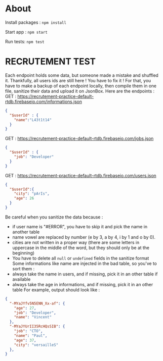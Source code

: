 # About

Install packages : `npm install`

Start app : `npm start`

Run tests: `npm test`

# RECRUTEMENT TEST 
Each endpoint holds some data, but someone made a mistake and shuffled it.
Thankfully, all users ids are still here ! 
You have to fix it ! For that, you have to make a backup of each endpoint locally,
then compile them in one file, sanitize their data and upload it on JsonBox.
Here are the endpoints : 
GET : https://recrutement-practice-default-rtdb.firebaseio.com/informations.json
```json
{
  "$userId" : {
    "name":"L43t1t14"
  }
}
```
GET : https://recrutement-practice-default-rtdb.firebaseio.com/jobs.json
```json
{
  "$userId" : {
    "job": "Developer"
  }
}
```
GET : https://recrutement-practice-default-rtdb.firebaseio.com/users.json
````json
{
  "$userId":{
    "city": "pArIs",
    "age": 26
  }
}
````
Be careful when you sanitize the data because : 
- if user name is "#ERROR", you have to skip it and pick the name in another table
- name vowel are replaced by number (e by 3, a by 4, i by 1 and o by 0).
- cities are not written in a proper way (there are some letters in uppercase in the middle of the word, but they should only be at the beginning)
- You have to delete all `null` or `undefined` fields in the sanitize format
Some informations like name are injected in the bad table, so you've to sort them :
- always take the name in users, and if missing, pick it in an other table if available
- always take the age in informations, and if missing, pick it in an other table
For example, output should look like :
```json
{
  "-MYaJYfv5N5ENN_Xx-af": {
    "age": 27,
    "job": "Developer",
    "name": "Vincent"
  },
  "-MYaJYUrII35RcHQsSIB": {
    "job": "CTO",
    "name": "Paul",
    "age": 37,
    "city": "versailleS"
  },
}
```
